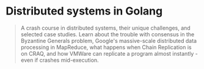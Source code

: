 # Distributed systems in Golang

> A crash course in distributed systems, their unique challenges, and selected case studies. Learn about the trouble with consensus in the Byzantine Generals problem, Google's massive-scale distributed data processing in MapReduce, what happens when Chain Replication is on CRAQ, and how VMWare can replicate a program almost instantly - even if crashes mid-execution.
